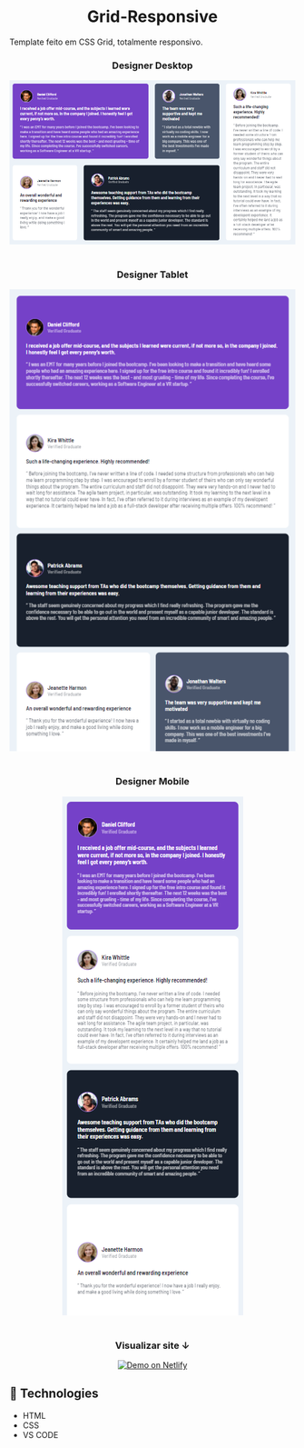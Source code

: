 <h1 align="center">Grid-Responsive</h1>

Template feito em CSS Grid, totalmente responsivo.

<h3 align="center">Designer Desktop</h3>
<div align="center">
<img alt="Mab Desktop" src="https://github.com/thicz/responsive-grid/blob/master/grid-desktop.png">
</div>
<br>
<h3 align="center">Designer Tablet</h3>
<div align="center">
<img alt="Mab Desktop" src="https://github.com/thicz/responsive-grid/blob/master/grid-tablet.png">
</div>
<br>
<h3 align="center">Designer Mobile</h3>
<div align="center">
<img alt="Mab Desktop" src="https://github.com/thicz/responsive-grid/blob/master/grid-mobile.png">
</div>
<br>

<h3 align="center">Visualizar site ↓</h3>
<p align="center">
  <a href="https://gridresponsive31.netlify.app/" target="_blank">
    <img alt="Demo on Netlify" src="https://res.cloudinary.com/lukemorales/image/upload/v1599785319/readme_logos/demo_on_netlify_umjmch.png">
  </a>
</p>

## :rocket: Technologies

- HTML
- CSS
- VS CODE
